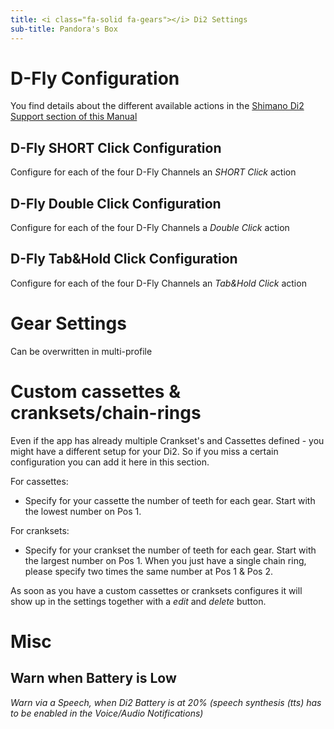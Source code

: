 ```yaml
---
title: <i class="fa-solid fa-gears"></i> Di2 Settings
sub-title: Pandora's Box
---
```


# D-Fly Configuration
You find details about the different available actions in the [Shimano Di2 Support section of this Manual](../3600-di2/#actions) 
## D-Fly SHORT Click Configuration
Configure for each of the four D-Fly Channels an _SHORT Click_ action 
## D-Fly Double Click Configuration
Configure for each of the four D-Fly Channels a _Double Click_ action
## D-Fly Tab&Hold Click Configuration
Configure for each of the four D-Fly Channels an _Tab&Hold Click_ action

# Gear Settings
Can be overwritten in multi-profile

# Custom cassettes & cranksets/chain-rings
Even if the app has already multiple Crankset's and Cassettes defined - you might have a different setup for your Di2.
So if you miss a certain configuration you can add it here in this section.

For cassettes:
- Specify for your cassette the number of teeth for each gear. Start with the lowest number on Pos 1.

For cranksets:
- Specify for your crankset the number of teeth for each gear. Start with the largest number on Pos 1. When you just
  have a single chain ring, please specify two times the same number at Pos 1 & Pos 2.

As soon as you have a custom cassettes or cranksets configures it will show up in the settings together with a _edit_
and _delete_ button.

# Misc

## Warn when Battery is Low <i class="fa-solid fa-toggle-off">
Warn via a Speech, when Di2 Battery is at 20% (speech synthesis (tts) has to be enabled in the _Voice/Audio
Notifications_)